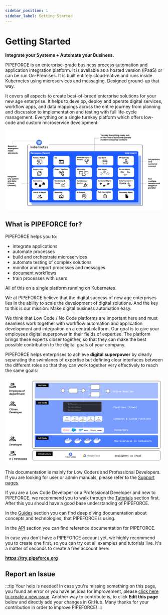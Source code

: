 ```yaml
---
sidebar_position: 1
sidebar_label: Getting Started
---
```


# Getting Started

**Integrate your Systems + Automate your Business.**

PIPEFORCE is an enterprise-grade business process automation and application integration platform. It is available as a hosted version (iPaaS) or can be run On-Premises. It is built entirely cloud-native and runs inside Kubernetes using microservices and messaging. Designed ground-up that way. 

It covers all aspects to create best-of-breed enterprise solutions for your new age enterprise. It helps to develop, deploy and operate digital services, workflow apps, and data mappings across the entire journey from planning and discussion to implementation and testing with full life-cycle management. Everything on a single turnkey platform which offers low-code and custom microservice development:

![](img/pipeforce-overview.png)

## What is PIPEFORCE for?

PIPEFORCE helps you to:

- integrate applications
- automate processes
- build and orchestrate microservices
- automate testing of complex solutions
- monitor and report processes and messages
- document workflows
- train processes with users

All of this on a single platform running on Kubernetes.

We at PIPEFORCE believe that the digital success of new age enterprises lies in the ability to scale the development of digital solutions. And the key to this is our mission: Make digital business automation easy.

We think that Low Code / No Code platforms are important here and must seamless work together with workflow automation and application development and integration on a central platform. Our goal is to give your employees digital superpower in their fields of expertise. The platform brings these experts closer together, so that they can make the best possible contribution to the digital goals of your company.

PIPEFORCE helps enterprises to achieve **digital superpower** by clearly separating the swimlanes of expertise but defining clear interfaces between the different roles so that they can work together very effectively to reach the same goals:

![](img/pipeforce-worklevels.png)


This documentation is mainly for Low Coders and Professional Developers. If you are looking for user or admin manuals, please refer to the [Support pages](https://logabit.atlassian.net/servicedesk/customer/portals).

If you are a Low Code Developer or a Professional Developer and new to PIPEFORCE, we recommend you to walk through the [Tutorials](tutorials/basics) section first. After this you should have a good base understanding of PIPEFORCE.

In the [Guides](commands_pipelines) section you can find deep diving documentation about concepts and technologies, that PIPEFORCE is using.

In the [API](api/commands) section you can find reference documentation for PIPEFORCE.

In case you don't have a PIPEFORCE account yet, we highly recommend you to create one first, so you can try out all examples and tutorials live. It's a matter of seconds to create a free account here:

 **https://try.pipeforce.org**

 ## Report an Issue
:::tip Your help is needed!
In case you're missing something on this page, you found an error or you have an idea for improvement, please [click here to create a new issue](https://github.com/pipeforce/pipeforce.github.io/issues/new). Another way to contribute is, to click **Edit this page** below and directly add your changes in GitHub. Many thanks for your contribution in order to improve PIPEFORCE!
:::
